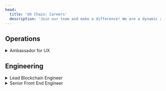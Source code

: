 ```yaml
---
head:
  title: 'UX Chain: Careers'
  description: 'Join our team and make a difference! We are a dynamic and fast-growing company with a range of exciting career opportunities. Explore our open positions and apply today to take part in building decentralized lending markets for Web3.'
---
```


## Operations

<details>

<summary> Ambassador for UX </summary>

As an Ambassador for UX, you will be responsible for representing our project in a positive and professional manner in various online and offline communities. You will work closely with our marketing and community teams to build brand awareness, grow our community and seek partnership opportunities.

**Key Responsibilities:**

- Represent our project in online communities such as social media, forums, and chat groups
- Engage with community members, answer questions, and provide support
- Attend virtual and in-person events to represent our project
- Create and share content such as blog posts, videos, and social media updates 
- Collaborate with the marketing and community management teams to develop and execute campaigns
- Provide feedback to the project team on community sentiment, user feedback, and emerging trends

  
**Requirements:**

- A strong understanding of the cryptocurrency industry and blockchain technology
- Excellent written and verbal communication skills
- A passion for building and nurturing communities
- Experience in social media management and marketing
- Ability to work independently and as part of a team
- Comfortable with public speaking and presenting
- Familiarity with project management and collaboration tools such as Trello, Asana, Telegram, and Twitter
  
  
**Preferred Qualifications:**
- Previous experience as a community manager, social media manager, or brand ambassador in the cryptocurrency industry
- Knowledge of multiple languages is a plus

  
**Compensation and Benefits:**

- Competitive compensation packages based on experience and performance
- Flexible work schedule
- Opportunity to work with a dynamic team of professionals in a fast-growing industry
- Potential for career advancement as our project grows

If you are passionate about cryptocurrency and community building, we encourage you to apply for this exciting opportunity to join our team as an Ambassador for UX.

**How to Apply:**

Please send an email to hr@umee.cc and tell us about yourself, your work experience, and your favorite crypto project.

</details>
  
## Engineering

<details>
<summary>Lead Blockchain Engineer</summary>

As a Blockchain Engineer, you will be instrumental in shaping the architecture and execution of our blockchain protocol. Your responsibilities will center around crafting resilient and scalable blockchain solutions, with a focus on enhancing both the core blockchain framework and its supporting infrastructure. This role requires a thorough engagement with blockchain technology, with a specific emphasis on utilizing the Cosmos SDK to develop software that is efficient, dependable, and performs optimally.

**Why you would want to work here:**

- Remote Flexibility: Enjoy the freedom and flexibility of a remote work environment, ensuring a work-life balance.
- Cutting-Edge Technology: Dive deep into the latest advancements in blockchain technology with UX Chain’s innovative protocol.
- Impactful Role: Play a pivotal role in shaping the security and efficiency of a leading blockchain protocol.
- Continuous Learning: Stay updated with the rapidly evolving blockchain landscape, ensuring you’re always at the forefront of the industry.

**Responsibilities:**

- Actively contribute to the development of the UX Chain protocol, focusing on high-quality code and innovative solutions.
- Employ best practices in software development to ensure the protocol is not only secure but also optimized for performance and scalability.
- Lead and participate in research initiatives to explore new features, optimizations, and technologies that could benefit UX Chain.
- Maintain the UX Chain
- Lead the development of the future protocols, such as margin trading (we plan to launch the very first interchain margin trading protocol).
- Stay at the top of Cosmos community

**Who Would Be a Good Fit for This Role?**

- Experienced Blockchain Developer:
  - Individuals with substantial experience in blockchain development, capable of understanding and building complex blockchain architectures. - Solid Software Engineering Background:
  - Developers who have a proven track record in software engineering, showing expertise in languages like Go, Rust, and/or CosmWasm.
- Contributor to Open Source and Blockchain Communities:
  - Individuals actively involved in the blockchain community, contributing to open-source projects and staying updated with the latest trends and advancements in blockchain technology.

**Requirements:**

- Our tech stack
  - Protocol: Go (Cosmos SDK)
  - Smart contracts: CosmWasm
- Location
  - Remote
- Experience
  - 5+ years of software development experience
  - 1+ years of blockchain development experience
  - Must Have: Hands-on blockchain development experience
  - Testing and setting up complex systems
- Security analysis

**Additional Relevant Experience:**

- Familiarity with blockchain governance, tokenomics, cryptocurrency trading, and risk management
- Knowledge of traditional financial markets, instruments, and advanced financial theories
- Degree in economics, finance or relevant field
- Agile methodologies practitioner

**What We Offer:**

- 100% remote work
- Work with a top performing team
- Competitive salary
- Be a part of something great
- Fun and impactful role

**How to Apply:**

To apply, please email hr@umee.cc and include a resume with a link to your github account.
</details>

<details>
<summary>Senior Front End Engineer</summary>

UX is seeking a talented Front End Developer who is experienced in UI/UX and writing software for user interfaces. You will be working alongside our developer team to build a cross chain defi application with high coding standards and technical design.

The right candidate has 3+ years in the blockchain space, and is proficient in software development as well as having strong technical skills in writing front end code. Candidates would benefit strongly from having a deep fundamental software development knowledge base.

We’re looking for a passionate and well-rounded individual who fundamentally understands the philosophy of decentralized networks and has great technical and communications skills. Your work will be hugely impactful, as you will be working within a team that acts as the driver for innovation in the cross chain defi space.

**What You'll Be Doing:**

- Develop new user facing features
- Write reusable code and libraries
- Enhance application for maximum speed and scalability
- Validate inputs before submitting to backend
- Debug, profile and search for bottlenecks
- Bridge the gap between graphic design and technical implementation
- Define how applications look and how they work
- Translate UI/UX design wireframes into actual code

**We're Looking for Someone Who Has:**

- Strong engineering fundamentals
- 3+ years of experience in a similar role
- Strong experience with software delivery and taking a set of requirements towards full implementation with minimal guidance
- Javascript frameworks like React, Redux, Angular, Vue
- Proficient in Javascript frameworks including JQuery
- Depth of knowledge and implementation experience
- Strong understanding of asynchronous request handling, partial page updates, and AJAX
- Proficient in code versioning tools such as Git, Mercurial, SVN
- Good understanding of SEO principles
- HTML CSS
- Experience in agile software development
- Familiarity with Cosmos SDK, Solidity, EVM or other blockchain based ecosystems
- Ability to communicate effectively, and work collaboratively, with the team and internal/external organizations

**Nice to Have:**

- Passion about what decentralization technology can offer to humanity
- Insatiable curiosity of the industry; self-motivated to pursue researching every new idea that floats across the industry
- Ability to explain abstract technical concepts in an easy to understand manner
- Any API interaction
- Containers and orchestration; Docker, Gitlab CI, Kubernetes
- CI/CD environments

**What We Offer:**

- 100% remote work
- Work with a top performing team
- Competitive salary
- Be a part of something great
- Fun and impactful role

**How to Apply:**

To apply, please email hr@umee.cc and include a resume with a link to your GitHub account.

</details>
